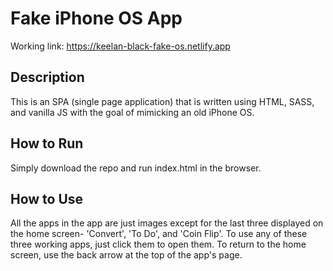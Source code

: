 # Fake iPhone OS App

Working link: https://keelan-black-fake-os.netlify.app

## Description
This is an SPA (single page application) that is written using HTML, SASS, and vanilla JS with the goal of mimicking an old iPhone OS.

## How to Run
Simply download the repo and run index.html in the browser.

## How to Use
All the apps in the app are just images except for the last three displayed on the home screen- 'Convert', 'To Do', and 'Coin Flip'.
To use any of these three working apps, just click them to open them. To return to the home screen, use the back arrow at the top of the app's page.